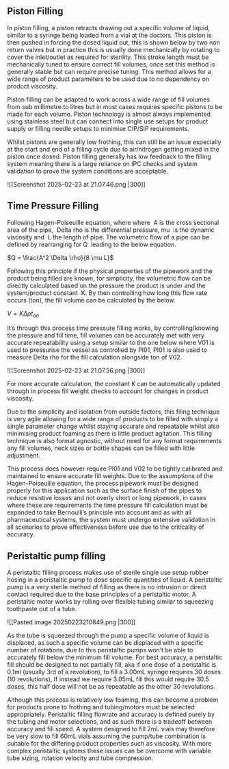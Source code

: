 ## Piston Filling

In piston filling, a piston retracts drawing out a specific volume of liquid, similar to a syringe being loaded from a vial at the doctors. This piston is then pushed in forcing the dosed liquid out, this is shown below by two non return valves but in practice this is usually done mechanically by rotating to cover the inlet/outlet as required for sterility. This stroke length must be mechanically tuned to ensure correct fill volumes, once set this method is generally stable but can require precise tuning. This method allows for a wide range of product parameters to be used due to no dependency on product viscosity. 

Piston filling can be adapted to work across a wide range of fill volumes from sub millimetre to litres but in most cases requires specific pistons to be made for each volume. Piston technology is almost always implemented using stainless steel but can connect into single use setups for product supply or filling needle setups to minimise CIP/SIP requirements.

Whilst pistons are generally low frothing, this can still be an issue especially at the start and end of a filling cycle due to air/nitrogen getting mixed in the piston once dosed. Piston filling generally has low feedback to the filling system meaning there is a large reliance on IPC checks and system validation to prove the system conditions are acceptable.

![[Screenshot 2025-02-23 at 21.07.46.png |300]]
## Time Pressure Filling

Following Hagen-Poiseuille equation, where where  A is the cross sectional area of the pipe,  Delta rho is the differential pressure, mu  is the dynamic viscosity and  L the length of pipe. The volumetric flow of a pipe can be defined by rearranging for Q  leading to the below equation.

$Q = \frac{A^2 \Delta \rho}{8 \mu L}$

Following this principle if the physical properties of the pipework and the product being filled are known, for simplicity, the volumetric flow can be directly calculated based on the pressure the product is under and the system/product constant  K. By then controlling how long this flow rate occurs (ton), the fill volume can be calculated by the below.

$V = K  \Delta  \rho  t_{on}$

It’s through this process time pressure filling works, by controlling/knowing the pressure and fill time, fill volumes can be accurately met with very accurate repeatability using a setup similar to the one below where V01 is used to pressurise the vessel as controlled by PI01, PI01 is also used to measure Delta rho for the fill calculation alongside ton of V02.

![[Screenshot 2025-02-23 at 21.07.56.png |300]]

For more accurate calculation, the constant K can be automatically updated through in process fill weight checks to account for changes in product viscosity. 

Due to the simplicity and isolation from outside factors, this filing technique is very agile allowing for a wide range of products to be filled with simply a single parameter change whilst staying accurate and repeatable whilst also minimising product foaming as there is little product agitation. This filling technique is also format agnostic, without need for any format requirements any fill volumes, neck sizes or bottle shapes can be filled with little adjustment.

This process does however require PI01 and V02 to be tightly calibrated and maintained to ensure accurate fill weights. Due to the assumptions of the Hagen-Poiseuille equation, the process pipework must be designed properly for this application such as the surface finish of the pipes to reduce resistive losses and not overly short or long pipework, in cases where these are requirements the time pressure fill calculation must be expanded to take Bernoulli’s principle into account and as with all pharmaceutical systems, the system must undergo extensive validation in all scenarios to prove effectiveness before use due to the criticality of accuracy.

## Peristaltic pump filling

A peristaltic filling process makes use of sterile single use setup rubber hosing in a peristaltic pump to dose specific quantities of liquid. A peristaltic pump is a very sterile method of filling as there is no intrusion or direct contact required due to the base principles of a peristaltic motor. A peristaltic motor works by rolling over flexible tubing similar to squeezing toothpaste out of a tube. 

![[Pasted image 20250223210849.png |300]]

As the tube is squeezed through the pump a specific volume of liquid is displaced, as such a specific volume can be displaced with a specific number of rotations, due to this peristaltic pumps won’t be able to accurately fill below the minimum fill volume. For best accuracy, a peristaltic fill should be designed to not partially fill, aka if one dose of a peristaltic is 0.1ml (usually 3rd of a revolution), to fill a 3.00mL syringe requires 30 doses (10 revolutions), If instead we require 3.05mL fill this would require 30.5 doses, this half dose will not be as repeatable as the other 30 revolutions.

Although this process is relatively low foaming, this can become a problem for products prone to frothing and tubing/motors must be selected appropriately. Peristaltic filling flowrate and accuracy is defined purely by the tubing and motor selections, and as such there is a tradeoff between accuracy and fill speed. A system designed to fill 2mL vials may therefore be very slow to fill 60mL vials assuming the pump/tube combination is suitable for the differing product properties such as viscosity. With more complex peristaltic systems these issues can be overcome with variable tube sizing, rotation velocity and tube compression.